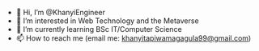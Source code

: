 - 👋 Hi, I’m @KhanyiEngineer
- 👀 I’m interested in Web Technology and the Metaverse
- 🌱 I’m currently learning BSc IT/Computer Science 
- 📫 How to reach me (email me: khanyitapiwamagagula99@gmail.com)

<!---
KhanyiEngineer/KhanyiEngineer is a ✨ special ✨ repository because its `README.md` (this file) appears on your GitHub profile.
You can click the Preview link to take a look at your changes.
--->

